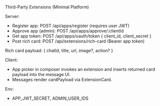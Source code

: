 Third-Party Extensions (Minimal Platform)

Server:
- Register app: POST /api/apps/register (requires user JWT)
- Approve app (admin): POST /api/apps/approve/:clientId
- Get app token: POST /api/apps/oauth/token { client_id, client_secret }
- Post rich card: POST /api/extensions/rich-card (Bearer app token)

Rich card payload:
{ chatId, title, url, image?, action? }

Client:
- App picker in composer invokes an extension and inserts returned card payload into the message UI.
- Messages render cardPayload via ExtensionCard.

Env:
- APP_JWT_SECRET, ADMIN_USER_IDS
